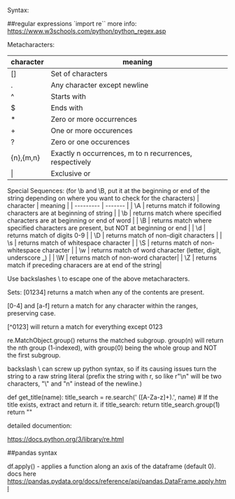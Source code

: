 Syntax:

##regular expressions
`import re``
more info: https://www.w3schools.com/python/python_regex.asp

Metacharacters:

| character | meaning |
|--------- | -------- |
| []  | Set of characters |
| .  | Any character except newline |
| ^  | Starts with |
| $  | Ends with |
| *  | Zero or more occurrences |
| +  | One or more occurences |
| ? | Zero or one occurences |
| {n},{m,n} | Exactly n occurrences, m to n recurrences, respectively |
| \| | Exclusive or |

Special Sequences: 
(for \\b and \\B, put it at the beginning or end of the string depending on where you want to check for the characters)
| character | meaning |
| --------- | ------- |
| \\A | returns match if following characters are at beginning of string |
| \\b | returns match where specified characters are at beginning or end of word |
| \\B | returns match where specified characters are present, but NOT at beginning or end |
| \\d | returns match of digits 0-9 |
| \\D | returns match of non-digit characters |
| \\s | returns match of whitespace character |
| \\S | returns match of non-whitespace character |
| \\w | returns match of word character (letter, digit, underscore _) |
| \\W | returns match of non-word character|
| \\Z | returns match if preceding characers are at end of the string|




Use backslashes \\ to escape one of the above metacharacters.

Sets: [01234] returns a match when any of the contents are present.

[0-4] and [a-f] return a match for any character within the ranges, preserving case.

[^0123] will return a match for everything except 0123

re.MatchObject.group() returns the matched subgroup. group(n) will return the nth group (1-indexed), with group(0) being the whole group and NOT the first subgroup.

backslash \\ can screw up python syntax, so if its causing issues turn the string to a raw string literal (prefix the string with r, so like r"\\n" will be two characters, "\\" and "n" instead of the newline.)

def get_title(name):
    title_search = re.search(' ([A-Za-z]+)\.', name)
    # If the title exists, extract and return it.
    if title_search:
        return title_search.group(1)
    return ""

detailed documention:

https://docs.python.org/3/library/re.html

##pandas syntax

df.apply() - applies a function along an axis of the dataframe (default 0). docs here https://pandas.pydata.org/docs/reference/api/pandas.DataFrame.apply.html


